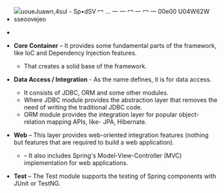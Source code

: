 - ![uoueJuawn,4sul - Sp•dSV 冖 … 一 一 冖 一 冖 一 00e00 U04W62W sseoovejeo ](Exported%20image%2020250408212818-0.octet-stream)
-   
    
- **Core Container** – It provides some fundamental parts of the framework, like IoC and Dependency Injection features.
    
    - That creates a solid base of the framework.
      
    
- **Data Access / Integration** - As the name defines, it is for data access.
    
    - It consists of JDBC, ORM and some other modules.
    - Where JDBC module provides the abstraction layer that removes the need of writing the traditional JDBC code.
    - ORM module provides the integration layer for popular object-relation mapping APIs, like- JPA, Hibernate.
      
    
- **Web** – This layer provides web-oriented integration features (nothing but features that are required to build a web application).
    
    - – It also includes Spring's Model-View-Controller (MVC) implementation for web applications.
      
    
- **Test** – The Test module supports the testing of Spring components with JUnit or TestNG.
